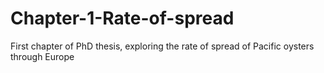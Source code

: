 # Chapter-1-Rate-of-spread
First chapter of PhD thesis, exploring the rate of spread of Pacific oysters through Europe
